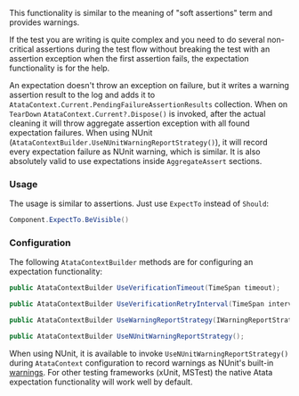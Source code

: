 This functionality is similar to the meaning of "soft assertions" term and provides warnings.

If the test you are writing is quite complex and you need to do several non-critical assertions
during the test flow without breaking the test with an assertion exception
when the first assertion fails, the expectation functionality is for the help.

An expectation doesn't throw an exception on failure, but it writes a warning assertion result to the log and adds it to `AtataContext.Current.PendingFailureAssertionResults` collection.
When on `TearDown` `AtataContext.Current?.Dispose()` is invoked,
after the actual cleaning it will throw aggregate assertion exception with all found expectation failures.
When using NUnit (`AtataContextBuilder.UseNUnitWarningReportStrategy()`),
it will record every expectation failure as NUnit warning, which is similar.
It is also absolutely valid to use expectations inside `AggregateAssert` sections.

### Usage

The usage is similar to assertions.
Just use `ExpectTo` instead of `Should`:

```cs
Component.ExpectTo.BeVisible()
```

### Configuration

The following `AtataContextBuilder` methods are for configuring an expectation functionality:

```cs
public AtataContextBuilder UseVerificationTimeout(TimeSpan timeout);

public AtataContextBuilder UseVerificationRetryInterval(TimeSpan interval);

public AtataContextBuilder UseWarningReportStrategy(IWarningReportStrategy strategy);

public AtataContextBuilder UseNUnitWarningReportStrategy();
```

When using NUnit, it is available to invoke `UseNUnitWarningReportStrategy()` during `AtataContext` configuration
to record warnings as NUnit's built-in [warnings](https://docs.nunit.org/articles/nunit/writing-tests/Warnings.html).
For other testing frameworks (xUnit, MSTest) the native Atata expectation functionality will work well by default.

